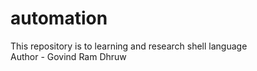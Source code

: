 # automation
This repository is to learning and research shell language
<br>
Author - Govind Ram Dhruw
